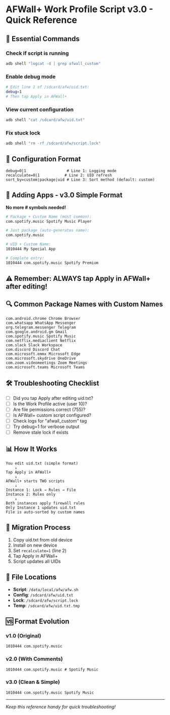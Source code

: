 # AFWall+ Work Profile Script v3.0 - Quick Reference

## 🚀 Essential Commands

### Check if script is running
```bash
adb shell "logcat -d | grep afwall_custom"
```

### Enable debug mode
```bash
# Edit line 1 of /sdcard/afw/uid.txt:
debug=1
# Then tap Apply in AFWall+
```

### View current configuration
```bash
adb shell "cat /sdcard/afw/uid.txt"
```

### Fix stuck lock
```bash
adb shell "rm -rf /sdcard/afw/script.lock"
```

## 📝 Configuration Format

```
debug=0|1                  # Line 1: Logging mode
recalculate=0|1           # Line 2: UID refresh
sort_by=custom|package|uid # Line 3: Sort method (default: custom)
```

## 🎯 Adding Apps - v3.0 Simple Format

**No more # symbols needed!**

```bash
# Package + Custom Name (most common):
com.spotify.music Spotify Music Player

# Just package (auto-generates name):
com.spotify.music

# UID + Custom Name:
1010444 My Special App

# Complete entry:
1010444 com.spotify.music Spotify Premium
```

## ⚠️ Remember: ALWAYS tap Apply in AFWall+ after editing!

## 🔍 Common Package Names with Custom Names

```
com.android.chrome Chrome Browser
com.whatsapp WhatsApp Messenger
org.telegram.messenger Telegram
com.google.android.gm Gmail
com.spotify.music Spotify Music
com.netflix.mediaclient Netflix
com.slack Slack Workspace
com.discord Discord Chat
com.microsoft.emmx Microsoft Edge
com.microsoft.skydrive OneDrive
com.zoom.videomeetings Zoom Meetings
com.microsoft.teams Microsoft Teams
```

## 🛠️ Troubleshooting Checklist

- [ ] Did you tap Apply after editing uid.txt?
- [ ] Is the Work Profile active (user 10)?
- [ ] Are file permissions correct (755)?
- [ ] Is AFWall+ custom script configured?
- [ ] Check logs for "afwall_custom" tag
- [ ] Try debug=1 for verbose output
- [ ] Remove stale lock if exists

## 📊 How It Works

```
You edit uid.txt (simple format)
    ↓
Tap Apply in AFWall+
    ↓
AFWall+ starts TWO scripts
    ↓
Instance 1: Lock → Rules → File
Instance 2: Rules only
    ↓
Both instances apply firewall rules
Only Instance 1 updates uid.txt
File is auto-sorted by custom names
```

## 🔄 Migration Process

1. Copy uid.txt from old device
2. Install on new device
3. Set `recalculate=1` (line 2)
4. Tap Apply in AFWall+
5. Script updates all UIDs

## 📁 File Locations

- **Script**: `/data/local/afw/afw.sh`
- **Config**: `/sdcard/afw/uid.txt`
- **Lock**: `/sdcard/afw/script.lock`
- **Temp**: `/sdcard/afw/uid.txt.tmp`

## 🆚 Format Evolution

### v1.0 (Original)
```
1010444 com.spotify.music
```

### v2.0 (With Comments)
```
1010444 com.spotify.music # Spotify Music
```

### v3.0 (Clean & Simple)
```
1010444 com.spotify.music Spotify Music
```

---
*Keep this reference handy for quick troubleshooting!*